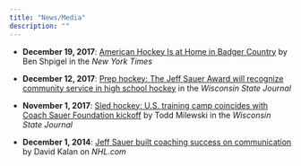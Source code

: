 ```yaml
---
title: "News/Media"
description: ""
---
```


- **December 19, 2017**: [American Hockey Is at Home in Badger Country](https://www.nytimes.com/2017/12/19/sports/hockey/united-states-olympics-wisconsin.html) by Ben Shpigel in the *New York Times*

- **December 12, 2017**: [Prep hockey: The Jeff Sauer Award will recognize community service in high school hockey](http://host.madison.com/wsj/sports/high-school/hockey/prep-hockey-the-jeff-sauer-award-will-recognize-community-service/article_9d73c8e0-e8c9-593b-8b97-13ba5eae3e09.htm) in the *Wisconsin State Journal*

- **November 1, 2017**: [Sled hockey: U.S. training camp coincides with Coach Sauer Foundation kickoff](http://host.madison.com/wsj/sports/hockey/sled-hockey-u-s-training-camp-coincides-with-coach-sauer/article_5a93c099-095a-5269-be83-416c95e79750.html) by Todd Milewski in the *Wisconsin State Journal*
 
- **December 1, 2014**: [Jeff Sauer built coaching success on communication](http://www.nhl.com/ice/m_news.htm?id=741544) by David Kalan on *NHL.com*